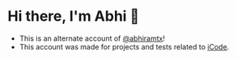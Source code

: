 # Hi there, I'm Abhi 👋

- This is an alternate account of [@abhiramtx](https://github.com/abhiramtx)!
- This account was made for projects and tests related to [iCode](https://icodeschool.com/plano109/).


